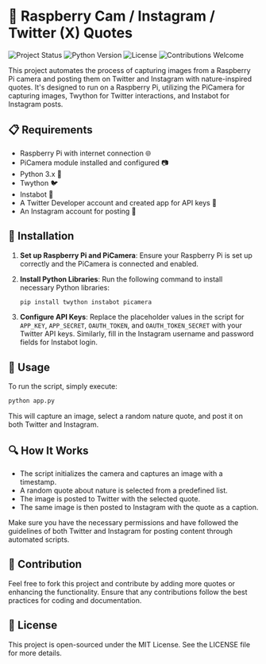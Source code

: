 
# 🌿 Raspberry Cam / Instagram / Twitter (X) Quotes

![Project Status](https://img.shields.io/badge/status-active-green.svg)
![Python Version](https://img.shields.io/badge/python-3.x-blue.svg)
![License](https://img.shields.io/badge/license-MIT-blue.svg)
![Contributions Welcome](https://img.shields.io/badge/contributions-welcome-orange.svg)

This project automates the process of capturing images from a Raspberry Pi camera and posting them on Twitter and Instagram with nature-inspired quotes. It's designed to run on a Raspberry Pi, utilizing the PiCamera for capturing images, Twython for Twitter interactions, and Instabot for Instagram posts.

## 📋 Requirements

- Raspberry Pi with internet connection 🌐
- PiCamera module installed and configured 📷
- Python 3.x 🐍
- Twython 🐦
- Instabot 📸
- A Twitter Developer account and created app for API keys 🔑
- An Instagram account for posting 📱

## 💾 Installation

1. **Set up Raspberry Pi and PiCamera**: Ensure your Raspberry Pi is set up correctly and the PiCamera is connected and enabled.
2. **Install Python Libraries**: Run the following command to install necessary Python libraries:

    ```bash
    pip install twython instabot picamera
    ```

3. **Configure API Keys**: Replace the placeholder values in the script for `APP_KEY`, `APP_SECRET`, `OAUTH_TOKEN`, and `OAUTH_TOKEN_SECRET` with your Twitter API keys. Similarly, fill in the Instagram username and password fields for Instabot login.

## 🚀 Usage

To run the script, simply execute:

```bash
python app.py
```

This will capture an image, select a random nature quote, and post it on both Twitter and Instagram.

## 🔍 How It Works

- The script initializes the camera and captures an image with a timestamp.
- A random quote about nature is selected from a predefined list.
- The image is posted to Twitter with the selected quote.
- The same image is then posted to Instagram with the quote as a caption.

Make sure you have the necessary permissions and have followed the guidelines of both Twitter and Instagram for posting content through automated scripts.

## 🤝 Contribution

Feel free to fork this project and contribute by adding more quotes or enhancing the functionality. Ensure that any contributions follow the best practices for coding and documentation.

## 📜 License

This project is open-sourced under the MIT License. See the LICENSE file for more details.
